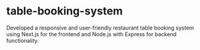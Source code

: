 # table-booking-system
Developed a responsive and user-friendly restaurant table booking system using Next.js for the frontend and Node.js with Express for backend functionality.
